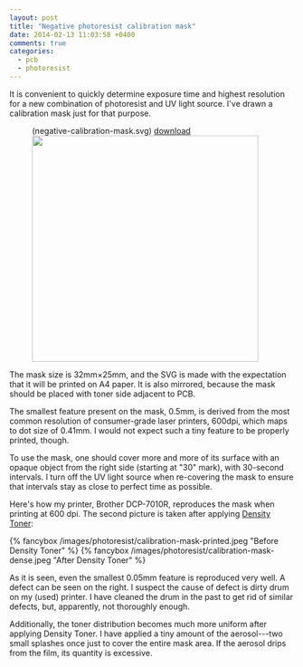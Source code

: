 ```yaml
---
layout: post
title: "Negative photoresist calibration mask"
date: 2014-02-13 11:03:58 +0400
comments: true
categories:
  - pcb
  - photoresist
---
```


It is convenient to quickly determine exposure time and highest resolution for a new combination
of photoresist and UV light source. I've drawn a calibration mask just for that purpose.

<!-- more -->

<figure class="code">
  <figcaption>
    <span>(negative-calibration-mask.svg)</span>
    <a href="/files/negative-calibration-mask.svg">download</a>
  </figcaption>
  <img src="/images/photoresist/negative-calibration-mask-demo.svg" width="400">
</figure>

The mask size is 32mm×25mm, and the SVG is made with the expectation that it will be printed
on A4 paper. It is also mirrored, because the mask should be placed with toner side adjacent
to PCB.

The smallest feature present on the mask, 0.5mm, is derived from the most common resolution of
consumer-grade laser printers, 600dpi, which maps to dot size of 0.41mm. I would not expect such
a tiny feature to be properly printed, though.

To use the mask, one should cover more and more of its surface with an opaque object from the right
side (starting at "30" mark), with 30-second intervals. I turn off the UV light source when
re-covering the mask to ensure that intervals stay as close to perfect time as possible.

Here's how my printer, Brother DCP-7010R, reproduces the mask when printing at 600 dpi.
The second picture is taken after applying [Density Toner][]:

[density toner]: http://www.kruseonline.com/eng/prodotti/density-toner

{% fancybox /images/photoresist/calibration-mask-printed.jpeg "Before Density Toner" %}
{% fancybox /images/photoresist/calibration-mask-dense.jpeg "After Density Toner" %}

As it is seen, even the smallest 0.05mm feature is reproduced very well. A defect can be seen
on the right. I suspect the cause of defect is dirty drum on my (used) printer. I have cleaned
the drum in the past to get rid of similar defects, but, apparently, not thoroughly enough.

Additionally, the toner distribution becomes much more uniform after applying Density Toner.
I have applied a tiny amount of the aerosol---two small splashes once just to cover the entire
mask area. If the aerosol drips from the film, its quantity is excessive.

